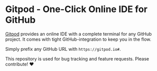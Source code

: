 # Gitpod - One-Click Online IDE for GitHub

[Gitpod](gitpod.io) provides an online IDE with a complete terminal for any GitHub project.
It comes with tight GitHub-integration to keep you in the flow.

Simply prefix any GitHub URL with `https://gitpod.io#`.

This repository is used for bug tracking and feature requests. Please contribute! :heart:
